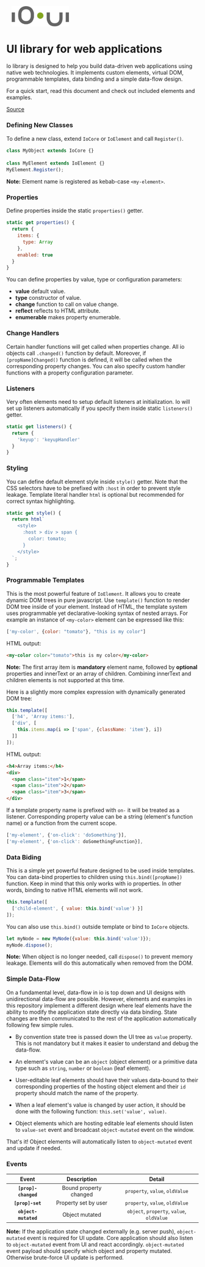 
<img alt="IO UI Logo" src="./images/logo/io.svg" width="150px" style="margin: 1em 0 0 1em;">

# UI library for web applications #

Io library is designed to help you build data-driven web applications using native web technologies.
It implements custom elements, virtual DOM, programmable templates, data binding and a simple data-flow design.

For a quick start, read this document and check out included elements and examples.

[Source](https://github.com/arodic/io)

### Defining New Classes ###

To define a new class, extend `IoCore` or `IoElement` and call `Register()`.

```javascript
class MyObject extends IoCore {}

class MyElement extends IoElement {}
MyElement.Register();
```
**Note:** Element name is registered as kebab-case `<my-element>`.

### Properties ###

Define properties inside the static `properties()` getter.

```javascript
static get properties() {
  return {
    items: {
      type: Array
    },
    enabled: true
  }
}
```

You can define properties by value, type or configuration parameters:

- **value** default value.
- **type** constructor of value.
- **change** function to call on value change.
- **reflect** reflects to HTML attribute.
- **enumerable** makes property enumerable.

### Change Handlers ###

Certain handler functions will get called when properties change. All io objects call `.changed()` function by default. Moreover, if `[propName]Changed()` function is defined, it will be called when the corresponding property changes. You can also specify custom handler functions with a property configuration parameter.

### Listeners ###

Very often elements need to setup default listeners at initialization. Io will set up listeners automatically if you specify them inside static `listeners()` getter.

```javascript
static get listeners() {
  return {
    'keyup': 'keyupHandler'
  }
}
```

### Styling ###

You can define default element style inside `style()` getter.
Note that the CSS selectors have to be prefixed with `:host` in order to prevent style leakage.
Template literal handler `html` is optional but recommended for correct syntax highlighting.

```javascript
static get style() {
  return html`
    <style>
      :host > div > span {
        color: tomato;
      }
    </style>
  `;
}
```

### Programmable Templates ###

This is the most powerful feature of `IoElement`. It allows you to create dynamic DOM trees in pure javascript. Use `template()` function to render DOM tree inside of your element. Instead of HTML, the template system uses programmable yet declarative-looking syntax of nested arrays. For example an instance of `<my-color>` element can be expressed like this:

```javascript
['my-color', {color: "tomato"}, "this is my color"]
```

HTML output:

```html
<my-color color="tomato">this is my color</my-color>
```

**Note:** The first array item is **mandatory** element name, followed by **optional** properties and innerText or an array of children. Combining innerText and children elements is not supported at this time.

Here is a slightly more complex expression with dynamically generated DOM tree:

```javascript
this.template([
  ['h4', 'Array items:'],
  ['div', [
    this.items.map(i => ['span', {className: 'item'}, i])
  ]]
]);
```

HTML output:

```html
<h4>Array items:</h4>
<div>
  <span class="item">1</span>
  <span class="item">2</span>
  <span class="item">3</span>
</div>
```

If a template property name is prefixed with `on-` it will be treated as a listener. Corresponding property value can be a string (element's function name) or a function from the current scope.

```javascript
['my-element', {'on-click': 'doSomething'}],
['my-element', {'on-click': doSomethingFunction}],
```

### Data Biding ###

This is a simple yet powerful feature designed to be used inside templates. You can data-bind properties to children using `this.bind([propName])` function.
Keep in mind that this only works with io properties. In other words, binding to native HTML elements will not work.

```javascript
this.template([
  ['child-element', { value: this.bind('value') }]
]);
```

You can also use `this.bind()` outside template or bind to `IoCore` objects.

```javascript
let myNode = new MyNode({value: this.bind('value')});
myNode.dispose();
```

**Note:** When object is no longer needed, call `dispose()` to prevent memory leakage. Elements will do this automatically when removed from the DOM.

### Simple Data-Flow ###

On a fundamental level, data-flow in io is top down and UI designs with unidirectional data-flow are possible. However, elements and examples in this repository implement a different design where leaf elements have the ability to modify the application state directly via data binding. State changes are then communicated to the rest of the application automatically following few simple rules.

* By convention state tree is passed down the UI tree as `value` property. This is not mandatory but it makes it easier to understand and debug the data-flow.

* An element's value can be an `object` (object element) or a primitive data type such as `string`, `number` or `boolean` (leaf element).

* User-editable leaf elements should have their values data-bound to their corresponding properties of the hosting object element and their `id` property should match the name of the property.

* When a leaf element's value is changed by user action, it should be done with the following function: `this.set('value', value)`.

* Object elements which are hosting editable leaf elements should listen to `value-set` event and broadcast `object-mutated` event on the window.

That's it! Object elements will automatically listen to `object-mutated` event and update if needed.

### Events

| Event | Description | Detail |
|:------:|:-----------:|:----------:|
| **`[prop]-changed`** | Bound property changed | `property`, `value`, `oldValue` |
| **`[prop]-set`** | Property set by user | `property`, `value`, `oldValue` |
| **`object-mutated`** | Object mutated | `object`, `property`, `value`, `oldValue` |

**Note:** If the application state changed externally (e.g. server push), `object-mutated` event is required for UI update. Core application should also listen to `object-mutated` event from UI and react accordingly. `object-mutated` event payload should specify which object and property mutated. Otherwise brute-force UI update is performed.
